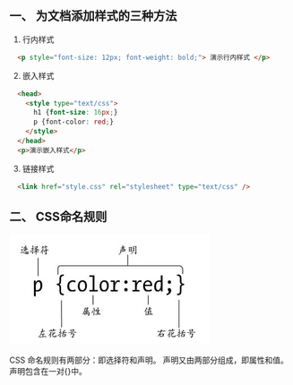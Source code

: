 ##  一、  为文档添加样式的三种方法
  1.  行内样式
  ```html
    <p style="font-size: 12px; font-weight: bold;"> 演示行内样式 </p>
  ```
  
  2.  嵌入样式
  ```html
    <head>
      <style type="text/css">
        h1 {font-size: 16px;}
        p {font-color: red;}
      </style>
    </head>
    <p>演示嵌入样式</p>
  ```
  
  3.  链接样式
  ```html
    <link href="style.css" rel="stylesheet" type="text/css" />
  ```

##  二、  CSS命名规则
![alt text](./pic/named_rule.JPG "css named rule")

CSS 命名规则有两部分：即选择符和声明。 声明又由两部分组成，即属性和值。
声明包含在一对{}中。

